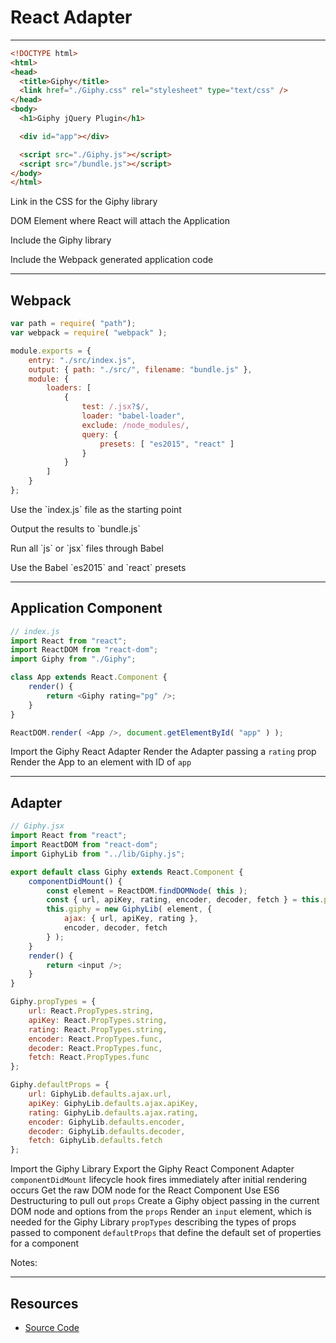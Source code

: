 # React Adapter

------

<!-- .slide: data-title="React Adapter" data-state="somestate" data-menu-title="Usage" -->

```html
<!DOCTYPE html>
<html>
<head>
  <title>Giphy</title>
  <link href="./Giphy.css" rel="stylesheet" type="text/css" />
</head>
<body>
  <h1>Giphy jQuery Plugin</h1>

  <div id="app"></div>

  <script src="./Giphy.js"></script>
  <script src="/bundle.js"></script>
</body>
</html>
```

<div class="stretch">
	<p class="fragment current-only focus-text" data-code-focus="5">Link in the CSS for the Giphy library</p>
	<p class="fragment current-only focus-text" data-code-focus="10">DOM Element where React will attach the Application</p>
	<p class="fragment current-only focus-text" data-code-focus="12">Include the Giphy library</p>
	<p class="fragment current-only focus-text" data-code-focus="13">Include the Webpack generated application code</p>
</div>

------

## Webpack

<!-- .slide: data-title="React Adapter" data-state="somestate" -->

```js
var path = require( "path");
var webpack = require( "webpack" );

module.exports = {
	entry: "./src/index.js",
	output: { path: "./src/", filename: "bundle.js" },
	module: {
		loaders: [
			{
				test: /.jsx?$/,
				loader: "babel-loader",
				exclude: /node_modules/,
				query: {
					presets: [ "es2015", "react" ]
				}
			}
		]
	}
};
```
<!-- .element: class="stretch" -->

<p class="fragment current-only focus-text focus-text--scroll" data-code-focus="5">Use the `index.js` file as the starting point</p>
<p class="fragment current-only focus-text focus-text--scroll" data-code-focus="6">Output the results to `bundle.js`</p>
<p class="fragment current-only focus-text focus-text--scroll" data-code-focus="10-11">Run all `js` or `jsx` files through Babel</p>
<p class="fragment current-only focus-text focus-text--scroll" data-code-focus="13-15">Use the Babel `es2015` and `react` presets</p>

------

## Application Component

<!-- .slide: data-title="React Adapter" data-state="somestate" -->

```js
// index.js
import React from "react";
import ReactDOM from "react-dom";
import Giphy from "./Giphy";

class App extends React.Component {
	render() {
		return <Giphy rating="pg" />;
	}
}

ReactDOM.render( <App />, document.getElementById( "app" ) );
```

<span class="fragment current-only focus-text" data-code-focus="4">Import the Giphy React Adapter</span>
<span class="fragment current-only focus-text" data-code-focus="8">Render the Adapter passing a `rating` prop</span>
<span class="fragment current-only focus-text" data-code-focus="12">Render the App to an element with ID of `app`</span>

------

## Adapter

<!-- .slide: data-title="React Adapter" data-state="somestate" -->

```js
// Giphy.jsx
import React from "react";
import ReactDOM from "react-dom";
import GiphyLib from "../lib/Giphy.js";

export default class Giphy extends React.Component {
	componentDidMount() {
		const element = ReactDOM.findDOMNode( this );
		const { url, apiKey, rating, encoder, decoder, fetch } = this.props;
		this.giphy = new GiphyLib( element, {
			ajax: { url, apiKey, rating },
			encoder, decoder, fetch
		} );
	}
	render() {
		return <input />;
	}
}

Giphy.propTypes = {
	url: React.PropTypes.string,
	apiKey: React.PropTypes.string,
	rating: React.PropTypes.string,
	encoder: React.PropTypes.func,
	decoder: React.PropTypes.func,
	fetch: React.PropTypes.func
};

Giphy.defaultProps = {
	url: GiphyLib.defaults.ajax.url,
	apiKey: GiphyLib.defaults.ajax.apiKey,
	rating: GiphyLib.defaults.ajax.rating,
	encoder: GiphyLib.defaults.encoder,
	decoder: GiphyLib.defaults.decoder,
	fetch: GiphyLib.defaults.fetch
};
```
<!-- .element: class="stretch" -->

<span class="fragment current-only focus-text focus-text--scroll" data-code-focus="4">Import the Giphy Library</span>
<span class="fragment current-only focus-text focus-text--scroll" data-code-focus="6">Export the Giphy React Component Adapter</span>
<span class="fragment current-only focus-text focus-text--scroll" data-code-focus="7-14">`componentDidMount` lifecycle hook fires immediately after initial rendering occurs</span>
<span class="fragment current-only focus-text focus-text--scroll" data-code-focus="8">Get the raw DOM node for the React Component</span>
<span class="fragment current-only focus-text focus-text--scroll" data-code-focus="9">Use ES6 Destructuring to pull out `props`</span>
<span class="fragment current-only focus-text focus-text--scroll" data-code-focus="10-13">Create a Giphy object passing in the current DOM node and options from the `props`</span>
<span class="fragment current-only focus-text focus-text--scroll" data-code-focus="">Render an `input` element, which is needed for the Giphy Library</span>
<span class="fragment current-only focus-text focus-text--scroll" data-code-focus="20-27">`propTypes` describing the types of props passed to component</span>
<span class="fragment current-only focus-text focus-text--scroll" data-code-focus="29-36">`defaultProps` that define the default set of properties for a component</span>

Notes:


------

## Resources

<!-- .slide: data-title="React Adapter" data-state="resources" -->

* [Source Code](https://github.com/elijahmanor/framework-independent-javascript-components/tree/master/src/6-react-adapter)
